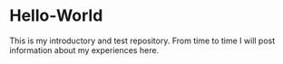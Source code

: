 # Hello-World
This is my introductory and test repository.  From time to time I will post information about my experiences here.
